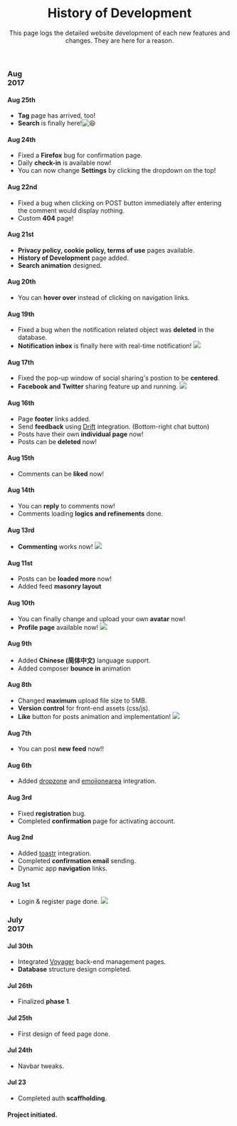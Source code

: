 <header class="Timeline">
<p class="intro-icon" style="color:#4acc9e"><i class="fa fa-book"></i></p>
<h1>History of Development</h1>
<span class="description">This page logs the detailed website development of each new features and changes. They are here for a reason.</span>
</header>

<main>
    <div id="timeline">
        <div>
            <section class="month">
                <h3>Aug<br>2017</h3>
                <section>
                    <h4>Aug 25th</h4>
                    <ul>
                        <li><b>Tag</b> page has arrived, too!</li>
                        <li><b>Search</b> is finally here!<img alt="😆" class="emojioneemoji" src="https://cdnjs.cloudflare.com/ajax/libs/emojione/2.2.7/assets/png/1f606.png"></li>
                    </ul>
                </section>
                <section>
                    <h4>Aug 24th</h4>
                    <ul>
                        <li>Fixed a <b>Firefox</b> bug for confirmation page.</li>
                        <li>Daily <b>check-in</b> is available now!</li>
                        <li>You can now change <b>Settings</b> by clicking the dropdown on the top!</li>
                    </ul>
                </section>
                <section>
                    <h4>Aug 22nd</h4>
                    <ul>
                        <li>Fixed a bug when clicking on POST button immediately after entering the comment would display nothing.</li>
                        <li>Custom <b>404</b> page!</li>
                    </ul>
                </section>
                <section>
                    <h4>Aug 21st</h4>
                    <ul>
                        <li><b>Privacy policy, cookie policy, terms of use</b> pages available.</li>
                        <li><b>History of Development</b> page added.</li>
                        <li><b>Search animation</b> designed.</li>
                    </ul>
                </section>
                <section>
                    <h4>Aug 20th</h4>
                    <ul>
                        <li>You can <b>hover over</b> instead of clicking on navigation links.</li>
                    </ul>
                </section>
                <section>
                    <h4>Aug 19th</h4>
                    <ul>
                        <li>Fixed a bug when the notification related object was <b>deleted</b> in the database.</li>
                        <li><b>Notification inbox</b> is finally here with real-time notification! <img src="https://cdnjs.cloudflare.com/ajax/libs/emojione/2.2.7/assets/png/1f64c.png"></li>
                    </ul>
                </section>
                <section>
                    <h4>Aug 17th</h4>
                    <ul>
                        <li>Fixed the pop-up window of social sharing's postion to be <b>centered</b>.</li>
                        <li><b><i class="fa fa-facebook"></i> Facebook and <i class="fa fa-twitter"></i> Twitter</b> sharing feature up and running. <img src="https://cdnjs.cloudflare.com/ajax/libs/emojione/2.2.7/assets/png/1f465.png"></li>
                    </ul>
                </section>
                <section>
                    <h4>Aug 16th</h4>
                    <ul>
                        <li>Page <b>footer</b> links added.</li>
                        <li>Send <b>feedback</b> using <a href="https://www.drift.com/" target="_blank">Drift</a> integration. (Bottom-right chat button)</li>
                        <li>Posts have their own <b>individual page</b> now!</li>
                        <li>Posts can be <b>deleted</b> now!</li>
                    </ul>
                </section>
                <section>
                    <h4>Aug 15th</h4>
                    <ul>
                        <li>Comments can be <b>liked</b> now!</li>
                    </ul>
                </section>
                <section>
                    <h4>Aug 14th</h4>
                    <ul>
                        <li>You can <b>reply</b> to comments now!</li>
                        <li>Comments loading <b>logics and refinements</b> done.</li>
                    </ul>
                </section>
                <section>
                    <h4>Aug 13rd</h4>
                    <ul>
                        <li><b>Commenting</b> works now! <img src="https://cdnjs.cloudflare.com/ajax/libs/emojione/2.2.7/assets/png/270d.png"></li>
                    </ul>
                </section>
                <section>
                    <h4>Aug 11st</h4>
                    <ul>
                        <li>Posts can be <b>loaded more</b> now!</li>
                        <li>Added feed <b>masonry layout</b></li>
                    </ul>
                </section>
                <section>
                    <h4>Aug 10th</h4>
                    <ul>
                        <li>You can finally change and upload your own <b>avatar</b> now!</li>
                        <li><b>Profile page</b> available now! <img src="https://cdnjs.cloudflare.com/ajax/libs/emojione/2.2.7/assets/png/1f913.png"></li>
                    </ul>
                </section>
                <section>
                    <h4>Aug 9th</h4>
                    <ul>
                        <li>Added <b>Chinese (简体中文)</b> language support.</li>
                        <li>Added composer <b>bounce in</b> animation</li>
                    </ul>
                </section>
                <section>
                    <h4>Aug 8th</h4>
                    <ul>
                        <li>Changed <b>maximum</b> upload file size to 5MB.</li>
                        <li><b>Version control</b> for front-end assets (css/js).</li>
                        <li><b>Like</b> button for posts animation and implementation! <img src="https://cdnjs.cloudflare.com/ajax/libs/emojione/2.2.7/assets/png/1f44f.png"></li>
                    </ul>
                </section>
                <section>
                    <h4>Aug 7th</h4>
                    <ul>
                        <li>You can post <b>new feed</b> now!!</li>
                    </ul>
                </section>
                <section>
                    <h4>Aug 6th</h4>
                    <ul>
                        <li>Added <a href="http://www.dropzonejs.com" target="_blank">dropzone</a> and <a href="https://github.com/mervick/emojionearea" target="_blank">emojionearea</a> integration.</li>
                    </ul>
                </section>
                <section>
                    <h4>Aug 3rd</h4>
                    <ul>
                        <li>Fixed <b>registration</b> bug.</li>
                        <li>Completed <b>confirmation</b> page for activating account.</li>
                    </ul>
                </section>
                <section>
                    <h4>Aug 2nd</h4>
                    <ul>
                        <li>Added <a href="http://codeseven.github.io/toastr/" target="_blank">toastr</a> integration.</li>
                        <li>Completed <b>confirmation email</b> sending.</li>
                        <li>Dynamic app <b>navigation</b> links.</li>
                    </ul>
                </section>
                <section>
                    <h4>Aug 1st</h4>
                    <ul>
                        <li>Login &amp; register page done. <img src="https://cdnjs.cloudflare.com/ajax/libs/emojione/2.2.7/assets/png/270c.png"></li>
                    </ul>
                </section>
            </section>
            <section class="month">
                <h3>July<br>2017</h3>
                <section>
                    <h4>Jul 30th</h4>
                    <ul>
                        <li>Integrated <a href="https://github.com/the-control-group/voyager" target="_blank">Voyager</a> back-end management pages.</li>
                        <li><b>Database</b> structure design completed.</li>
                    </ul>
                </section>
                <section>
                    <h4>Jul 26th</h4>
                    <ul>
                        <li>Finalized <b>phase 1</b>.</li>
                    </ul>
                </section>
                <section>
                    <h4>Jul 25th</h4>
                    <ul>
                        <li>First design of feed page done.</li>
                    </ul>
                </section>
                <section>
                    <h4>Jul 24th</h4>
                    <ul>
                        <li>Navbar tweaks.</li>
                    </ul>
                </section>
                <section>
                    <h4>Jul 23</h4>
                    <ul>
                        <li>Completed auth <b>scaffholding</b>.</li>
                    </ul>
                </section>
                <section>
                    <h4>Project initiated.</h4>
                </section>
            </section>
        </div>
    </div>
</main>
